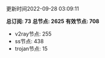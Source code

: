 更新时间2022-09-28 03:09:11

**总订阅: 73**
**总节点: 2625**
**有效节点: 708**
- v2ray节点: 255
- ss节点: 438
- trojan节点: 15
